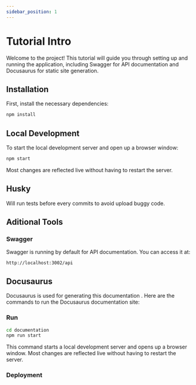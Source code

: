 ```yaml
---
sidebar_position: 1
---
```


# Tutorial Intro

Welcome to the project! This tutorial will guide you through setting up and running the application, including Swagger for API documentation and Docusaurus for static site generation.

## Installation

First, install the necessary dependencies:

```bash
npm install
```

## Local Development

To start the local development server and open up a browser window:

```bash
npm start
```

Most changes are reflected live without having to restart the server.

## Husky

Will run tests before every commits to avoid upload buggy code.

## Aditional Tools

### Swagger

Swagger is running by default for API documentation. You can access it at:

```
http://localhost:3002/api
```

## Docusaurus

Docusaurus is used for generating this documentation . Here are the commands to run the Docusaurus documentation site:

### Run

```bash
cd documentation
npm run start
```

This command starts a local development server and opens up a browser window. Most changes are reflected live without having to restart the server.

### Deployment
